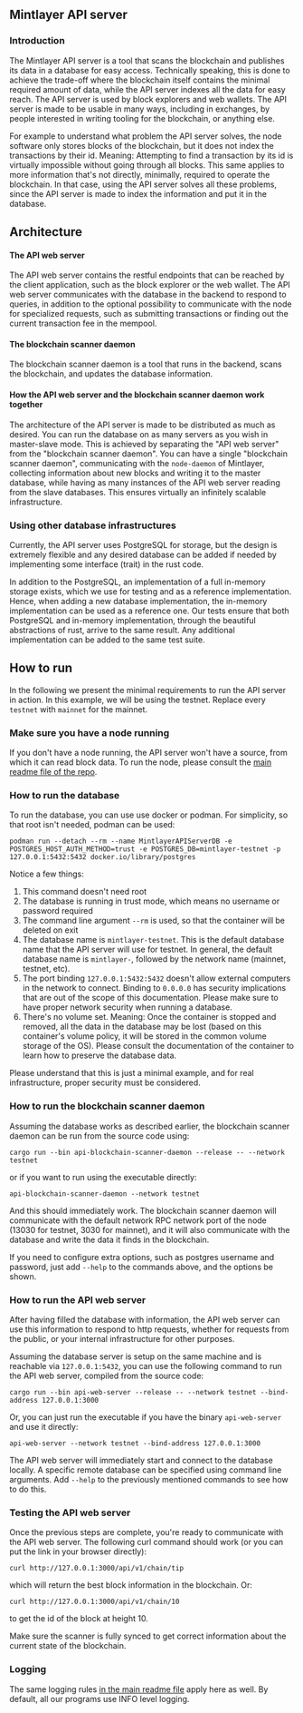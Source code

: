 ## Mintlayer API server

### Introduction

The Mintlayer API server is a tool that scans the blockchain and publishes its data in a database for easy access. Technically speaking, this is done to achieve the trade-off where the blockchain itself contains the minimal required amount of data, while the API server indexes all the data for easy reach. The API server is used by block explorers and web wallets. The API server is made to be usable in many ways, including in exchanges, by people interested in writing tooling for the blockchain, or anything else.

For example to understand what problem the API server solves, the node software only stores blocks of the blockchain, but it does not index the transactions by their id. Meaning: Attempting to find a transaction by its id is virtually impossible without going through all blocks. This same applies to more information that's not directly, minimally, required to operate the blockchain. In that case, using the API server solves all these problems, since the API server is made to index the information and put it in the database.

## Architecture

#### The API web server

The API web server contains the restful endpoints that can be reached by the client application, such as the block explorer or the web wallet. The API web server communicates with the database in the backend to respond to queries, in addition to the optional possibility to communicate with the node for specialized requests, such as submitting transactions or finding out the current transaction fee in the mempool.

#### The blockchain scanner daemon

The blockchain scanner daemon is a tool that runs in the backend, scans the blockchain, and updates the database information.

#### How the API web server and the blockchain scanner daemon work together

The architecture of the API server is made to be distributed as much as desired. You can run the database on as many servers as you wish in master-slave mode. This is achieved by separating the "API web server" from the "blockchain scanner daemon". You can have a single "blockchain scanner daemon", communicating with the `node-daemon` of Mintlayer, collecting information about new blocks and writing it to the master database, while having as many instances of the API web server reading from the slave databases. This ensures virtually an infinitely scalable infrastructure.

### Using other database infrastructures

Currently, the API server uses PostgreSQL for storage, but the design is extremely flexible and any desired database can be added if needed by implementing some interface (trait) in the rust code.

In addition to the PostgreSQL, an implementation of a full in-memory storage exists, which we use for testing and as a reference implementation. Hence, when adding a new database implementation, the in-memory implementation can be used as a reference one. Our tests ensure that both PostgreSQL and in-memory implementation, through the beautiful abstractions of rust, arrive to the same result. Any additional implementation can be added to the same test suite.

## How to run

In the following we present the minimal requirements to run the API server in action. In this example, we will be using the testnet. Replace every `testnet` with `mainnet` for the mainnet.

### Make sure you have a node running

If you don't have a node running, the API server won't have a source, from which it can read block data. To run the node, please consult the [main readme file of the repo](/README.md).

### How to run the database

To run the database, you can use use docker or podman. For simplicity, so that root isn't needed, podman can be used:

```
podman run --detach --rm --name MintlayerAPIServerDB -e POSTGRES_HOST_AUTH_METHOD=trust -e POSTGRES_DB=mintlayer-testnet -p 127.0.0.1:5432:5432 docker.io/library/postgres
```

Notice a few things:

1. This command doesn't need root
2. The database is running in trust mode, which means no username or password required
3. The command line argument `--rm` is used, so that the container will be deleted on exit
4. The database name is `mintlayer-testnet`. This is the default database name that the API server will use for testnet. In general, the default database name is `mintlayer-`, followed by the network name (mainnet, testnet, etc).
5. The port binding `127.0.0.1:5432:5432` doesn't allow external computers in the network to connect. Binding to `0.0.0.0` has security implications that are out of the scope of this documentation. Please make sure to have proper network security when running a database.
6. There's no volume set. Meaning: Once the container is stopped and removed, all the data in the database may be lost (based on this container's volume policy, it will be stored in the common volume storage of the OS). Please consult the documentation of the container to learn how to preserve the database data.

Please understand that this is just a minimal example, and for real infrastructure, proper security must be considered.

### How to run the blockchain scanner daemon

Assuming the database works as described earlier, the blockchain scanner daemon can be run from the source code using:

```
cargo run --bin api-blockchain-scanner-daemon --release -- --network testnet
```

or if you want to run using the executable directly:

```
api-blockchain-scanner-daemon --network testnet
```

And this should immediately work. The blockchain scanner daemon will communicate with the default network RPC network port of the node (13030 for testnet, 3030 for mainnet), and it will also communicate with the database and write the data it finds in the blockchain.

If you need to configure extra options, such as postgres username and password, just add `--help` to the commands above, and the options be shown.

### How to run the API web server

After having filled the database with information, the API web server can use this information to respond to http requests, whether for requests from the public, or your internal infrastructure for other purposes.

Assuming the database server is setup on the same machine and is reachable via `127.0.0.1:5432`, you can use the following command to run the API web server, compiled from the source code:

```
cargo run --bin api-web-server --release -- --network testnet --bind-address 127.0.0.1:3000
```

Or, you can just run the executable if you have the binary `api-web-server` and use it directly:

```
api-web-server --network testnet --bind-address 127.0.0.1:3000
```

The API web server will immediately start and connect to the database locally. A specific remote database can be specified using command line arguments. Add `--help` to the previously mentioned commands to see how to do this.

### Testing the API web server

Once the previous steps are complete, you're ready to communicate with the API web server. The following curl command should work (or you can put the link in your browser directly):

```
curl http://127.0.0.1:3000/api/v1/chain/tip
```

which will return the best block information in the blockchain. Or:

```
curl http://127.0.0.1:3000/api/v1/chain/10
```

to get the id of the block at height 10.

Make sure the scanner is fully synced to get correct information about the current state of the blockchain.

### Logging

The same logging rules [in the main readme file](/README.md) apply here as well. By default, all our programs use INFO level logging.

